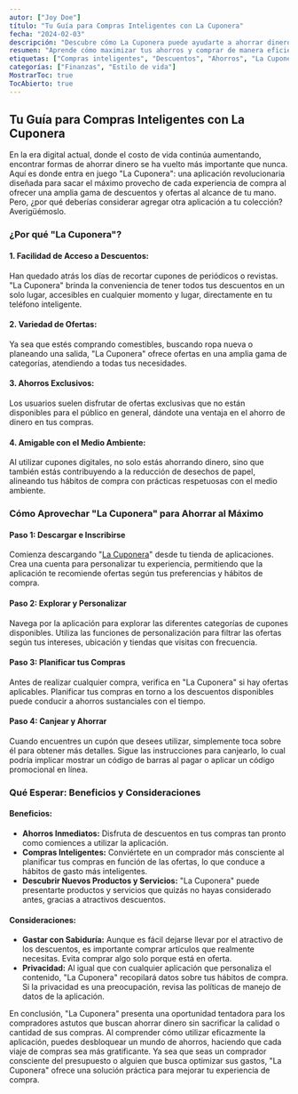 ```yaml
---
autor: ["Joy Doe"]
título: "Tu Guía para Compras Inteligentes con La Cuponera"
fecha: "2024-02-03"
descripción: "Descubre cómo La Cuponera puede ayudarte a ahorrar dinero y comprar de manera más inteligente con descuentos y ofertas exclusivas."
resumen: "Aprende cómo maximizar tus ahorros y comprar de manera eficiente con La Cuponera, una aplicación revolucionaria que ofrece una amplia gama de descuentos y ofertas."
etiquetas: ["Compras inteligentes", "Descuentos", "Ahorros", "La Cuponera"]
categorías: ["Finanzas", "Estilo de vida"]
MostrarToc: true
TocAbierto: true
---
```


## **Tu Guía para Compras Inteligentes con La Cuponera**

En la era digital actual, donde el costo de vida continúa aumentando, encontrar formas de ahorrar dinero se ha vuelto más importante que nunca. Aquí es donde entra en juego "La Cuponera": una aplicación revolucionaria diseñada para sacar el máximo provecho de cada experiencia de compra al ofrecer una amplia gama de descuentos y ofertas al alcance de tu mano. Pero, ¿por qué deberías considerar agregar otra aplicación a tu colección? Averigüémoslo.

### **¿Por qué "La Cuponera"?**

#### **1. Facilidad de Acceso a Descuentos:**
Han quedado atrás los días de recortar cupones de periódicos o revistas. "La Cuponera" brinda la conveniencia de tener todos tus descuentos en un solo lugar, accesibles en cualquier momento y lugar, directamente en tu teléfono inteligente.

#### **2. Variedad de Ofertas:**
Ya sea que estés comprando comestibles, buscando ropa nueva o planeando una salida, "La Cuponera" ofrece ofertas en una amplia gama de categorías, atendiendo a todas tus necesidades.

#### **3. Ahorros Exclusivos:**
Los usuarios suelen disfrutar de ofertas exclusivas que no están disponibles para el público en general, dándote una ventaja en el ahorro de dinero en tus compras.

#### **4. Amigable con el Medio Ambiente:**
Al utilizar cupones digitales, no solo estás ahorrando dinero, sino que también estás contribuyendo a la reducción de desechos de papel, alineando tus hábitos de compra con prácticas respetuosas con el medio ambiente.

### **Cómo Aprovechar "La Cuponera" para Ahorrar al Máximo**

#### **Paso 1: Descargar e Inscribirse**
Comienza descargando "[La Cuponera](https://lacuponera.es/)" desde tu tienda de aplicaciones. Crea una cuenta para personalizar tu experiencia, permitiendo que la aplicación te recomiende ofertas según tus preferencias y hábitos de compra.

#### **Paso 2: Explorar y Personalizar**
Navega por la aplicación para explorar las diferentes categorías de cupones disponibles. Utiliza las funciones de personalización para filtrar las ofertas según tus intereses, ubicación y tiendas que visitas con frecuencia.

#### **Paso 3: Planificar tus Compras**
Antes de realizar cualquier compra, verifica en "La Cuponera" si hay ofertas aplicables. Planificar tus compras en torno a los descuentos disponibles puede conducir a ahorros sustanciales con el tiempo.

#### **Paso 4: Canjear y Ahorrar**
Cuando encuentres un cupón que desees utilizar, simplemente toca sobre él para obtener más detalles. Sigue las instrucciones para canjearlo, lo cual podría implicar mostrar un código de barras al pagar o aplicar un código promocional en línea.

### **Qué Esperar: Beneficios y Consideraciones**

#### **Beneficios:**
- **Ahorros Inmediatos:** Disfruta de descuentos en tus compras tan pronto como comiences a utilizar la aplicación.
- **Compras Inteligentes:** Conviértete en un comprador más consciente al planificar tus compras en función de las ofertas, lo que conduce a hábitos de gasto más inteligentes.
- **Descubrir Nuevos Productos y Servicios:** "La Cuponera" puede presentarte productos y servicios que quizás no hayas considerado antes, gracias a atractivos descuentos.

#### **Consideraciones:**
- **Gastar con Sabiduría:** Aunque es fácil dejarse llevar por el atractivo de los descuentos, es importante comprar artículos que realmente necesitas. Evita comprar algo solo porque está en oferta.
- **Privacidad:** Al igual que con cualquier aplicación que personaliza el contenido, "La Cuponera" recopilará datos sobre tus hábitos de compra. Si la privacidad es una preocupación, revisa las políticas de manejo de datos de la aplicación.

En conclusión, "La Cuponera" presenta una oportunidad tentadora para los compradores astutos que buscan ahorrar dinero sin sacrificar la calidad o cantidad de sus compras. Al comprender cómo utilizar eficazmente la aplicación, puedes desbloquear un mundo de ahorros, haciendo que cada viaje de compras sea más gratificante. Ya sea que seas un comprador consciente del presupuesto o alguien que busca optimizar sus gastos, "La Cuponera" ofrece una solución práctica para mejorar tu experiencia de compra.